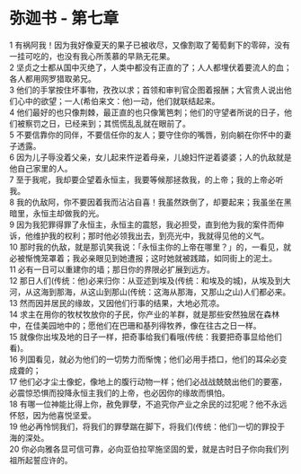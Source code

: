 # 弥迦书 - 第七章
  
 1 有祸阿我！因为我好像夏天的果子已被收尽，又像割取了葡萄剩下的零碎，没有一挂可吃的，也没有我心所羡慕的早熟无花果。  
 2 坚贞之士都从国中灭绝了，人类中都没有正直的了；人人都埋伏着要流人的血；各人都用网罗猎取弟兄。  
 3 他们的手掌按住坏事物，孜孜以求；首领和审判官企图着报酬；大官贵人说出他们心中的欲望；一人(希伯来文：他)一动，他们就联结起来。  
 4 他们最好的也只像荆棘，最正直的也只像篱笆刺；他们的守望者所说的日子，他们被察罚之日，已经来到；其慌慌乱乱就在眼前了。  
 5 不要信靠你的同伴，不要信任你的友人；要守住你的嘴唇，别向躺在你怀中的妻子透露。  
 6 因为儿子辱没着父亲，女儿起来忤逆着母亲，儿媳妇忤逆着婆婆；人的仇敌就是他自己家里的人。  
 7 至于我呢，我却要企望着永恒主，我要等候那拯救我，的上帝；我的上帝必听我。  
 8 我的仇敌阿，你不要因着我而沾沾自喜！我虽然跌倒了，却要起来；我虽坐在黑暗里，永恒主却做我的光。  
 9 因为我犯罪得罪了永恒主，永恒主的震怒，我必担受，直到他为我的案件而伸诉，他维护我的权利；那时他必领我出去，到亮光中，我就得见他的义气。  
 10 那时我的仇敌，就是那讥笑我说：「永恒主你的上帝在哪里？」的，一看见，就必被惭愧笼罩着；我必亲眼见到她遭报；这时她就被践踏，如同街上的泥土。  
 11 必有一日可以重建你的墙；那日你的界限必扩展到远方。  
 12 那日人们(传统：他)必来归你：从亚述到埃及(传统：和埃及的城)，从埃及到大河，从这海到那海，从这山到那山(传统：这海从那海，又那山之山)人们都必来。  
 13 然而因并居民的缘故，又因他们行事的结果，大地必荒凉。  
 14 求主在用你的牧杖牧放你的子民，你产业的羊群，就是那些安然独居在森林中，在佳美园地中的；愿他们在巴珊和基列得牧养，像在往古之日一样。  
 15 就像你出埃及地的日子一样，把奇事给我们看哦(传统：我要把奇事显给他们看)。  
 16 列国看见，就必为他们的一切势力而惭愧；他们必用手捂口，他们的耳朵必变成聋的；  
 17 他们必才尘土像蛇，像地上的腹行动物一样；他们必战战兢兢出他们的要塞，必震惊恐惧而投降永恒主我们的上帝，也必因你的缘故而惧怕。  
 18 有哪一位神能比得上你，赦免罪孽，不追究你产业之余民的过犯呢？他不永远怀怒，因为他喜悦坚爱。  
 19 他必再怜悯我们，将我们的罪孽踹在脚下，将我们(传统：他们)一切的罪投于海的深处。  
 20 你必向雅各显可信可靠，必向亚伯拉罕施坚固的爱，就是古时日子你向我们列祖所起誓应许的。